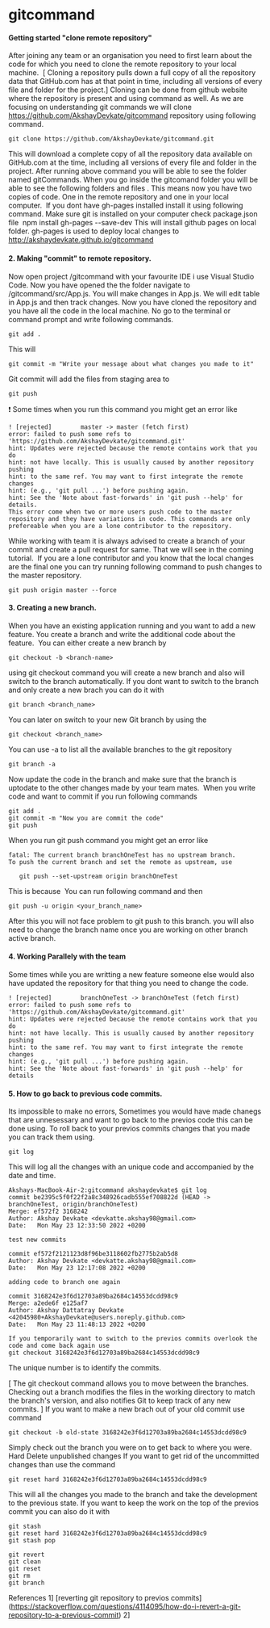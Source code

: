 # gitcommand

 #### Getting started "clone remote repository"

After joining any team or an organisation you need to first learn about the code for which you need to clone the remote repository to your local machine. 
[ Cloning a repository pulls down a full copy of all the repository data that GitHub.com has at that point in time, including all versions of every file and folder for the project.]
Cloning can be done from github website where the repository is present and using command as well. As we are focusing on understanding git commands we will clone https://github.com/AkshayDevkate/gitcommand repository using following command.
```
git clone https://github.com/AkshayDevkate/gitcommand.git
```
This will download a complete copy of all the repository data available on GitHub.com at the time, including all versions of every file and folder in the project.
After running above command you will be able to see the folder named gitCommands.  When you go inside the gitcomand folder you will be able to see the following folders and files .
This means now you have two copies of code. One in the remote repository and one in your local computer. 
If you dont have gh-pages installed install it using following command. Make sure git is installed on your computer check package.json file 
npm install gh-pages --save-dev
This will install github pages on local folder. gh-pages is used to deploy local changes to http://akshaydevkate.github.io/gitcommand

#### 2. Making "commit" to remote repository. 
Now open project /gitcommand with your favourite IDE i use Visual Studio Code. Now you have opened the the folder navigate to /gitcommand/src/App.js. You will make changes in App.js. We will edit table in App.js and then track changes.
Now you have cloned the repository and you have all the code in the local machine. No go to the terminal or command prompt and write following commands.
```
git add .
```
This will 
```
git commit -m "Write your message about what changes you made to it"
```
Git commit will add the files from staging area to 
```
git push 
```
:exclamation: Some times when you run this command you might get an error like
```
! [rejected]        master -> master (fetch first)
error: failed to push some refs to 'https://github.com/AkshayDevkate/gitcommand.git'
hint: Updates were rejected because the remote contains work that you do
hint: not have locally. This is usually caused by another repository pushing
hint: to the same ref. You may want to first integrate the remote changes
hint: (e.g., 'git pull ...') before pushing again.
hint: See the 'Note about fast-forwards' in 'git push --help' for details.
This error come when two or more users push code to the master repository and they have variations in code. This commands are only prefereable when you are a lone contributor to the repository. 
```
While working with team it is always advised to create a branch of your commit and create a pull request for same. That we will see in the coming tutorial. 
If you are a lone contributor and you know that the local changes are the final one you can try running following command to push changes to the master repository. 
```
git push origin master --force
```
#### 3. Creating a new branch. 
When you have an existing application running and you want to add a new feature. You create a branch and write the additional code about the feature. 
You can either create a new branch by 
```
git checkout -b <branch-name>
```
using git checkout command you will create a new branch and also will switch to the branch automatically.
If you dont want to switch to the branch and only create a new brach you can do it with 
```
git branch <branch_name>
```
You can later on switch to your new Git branch by using the
```
git checkout <branch_name>
```
You can use -a to list all the available branches to the git repository 
```
git branch -a 
```
Now update the code in the branch and make sure that the branch is uptodate to the other changes made by your team mates. 
When you write code and want to commit if you run following commands 
```
git add .
git commit -m "Now you are commit the code"
git push
```
When you run git push command you might get an error like 
```
fatal: The current branch branchOneTest has no upstream branch.
To push the current branch and set the remote as upstream, use

   git push --set-upstream origin branchOneTest
```
This is because 
You can run following command and then 
```
git push -u origin <your_branch_name>
```
After this you will not face problem to git push to this branch. you will also need to change the branch name once you are working on other branch active branch.
#### 4. Working Parallely with the team 
Some times while you are writting a new feature someone else would also have updated the repository for that thing you need to change the code.
```
! [rejected]        branchOneTest -> branchOneTest (fetch first)
error: failed to push some refs to 'https://github.com/AkshayDevkate/gitcommand.git'
hint: Updates were rejected because the remote contains work that you do
hint: not have locally. This is usually caused by another repository pushing
hint: to the same ref. You may want to first integrate the remote changes
hint: (e.g., 'git pull ...') before pushing again.
hint: See the 'Note about fast-forwards' in 'git push --help' for details
```
#### 5. How to go back to previous code commits.

Its impossible to make no errors, Sometimes you would have made chanegs that are unnesessary and want to go back to the previos code this can be done using. To roll back to your previos commits changes that you made you can track them using.
```
git log
```
This will log all the changes with an unique code and accompanied by the date and time. 
```
Akshays-MacBook-Air-2:gitcommand akshaydevkate$ git log
commit be2395c5f0f22f2a8c348926cadb555ef708822d (HEAD -> branchOneTest, origin/branchOneTest)
Merge: ef572f2 3168242
Author: Akshay Devkate <devkatte.akshay98@gmail.com>
Date:   Mon May 23 12:33:50 2022 +0200

test new commits

commit ef572f2121123d8f96be3118602fb2775b2ab5d8
Author: Akshay Devkate <devkatte.akshay98@gmail.com>
Date:   Mon May 23 12:17:08 2022 +0200

adding code to branch one again

commit 3168242e3f6d12703a89ba2684c14553dcdd98c9
Merge: a2ede6f e125af7
Author: Akshay Dattatray Devkate <42045980+AkshayDevkate@users.noreply.github.com>
Date:   Mon May 23 11:48:13 2022 +0200

If you temporarily want to switch to the previos commits overlook the code and come back again use 
git checkout 3168242e3f6d12703a89ba2684c14553dcdd98c9
```

The unique number is to identify the commits.

[ The git checkout command allows you to move between the branches. Checking out a branch modifies the files in the working directory to match the branch's version, and also notifies Git to keep track of any new commits. ]
If you want to make a new brach out of your old commit use command 
```
git checkout -b old-state 3168242e3f6d12703a89ba2684c14553dcdd98c9
```
Simply check out the branch you were on to get back to where you were.
Hard Delete unpublished changes
If you want to get rid of the uncommitted changes than use the command 
```
git reset hard 3168242e3f6d12703a89ba2684c14553dcdd98c9
```
This will all the changes you made to the branch and take the development to the previous state.
If you want to keep the work on the top of the previos commit you can also do it with 
```
git stash 
git reset hard 3168242e3f6d12703a89ba2684c14553dcdd98c9
git stash pop 
```
```
git revert 
git clean 
git reset 
git rm 
git branch 
```
References
1] [reverting git repository to previos commits] (https://stackoverflow.com/questions/4114095/how-do-i-revert-a-git-repository-to-a-previous-commit)
2]
